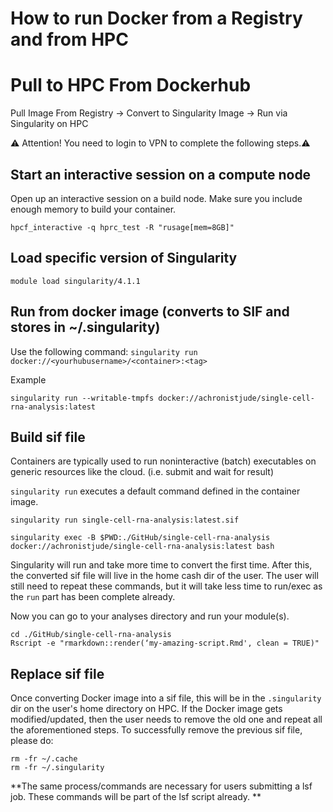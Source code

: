 # ##############################################################################
# How to run Docker from a Registry and from HPC ###############################
# ##############################################################################

# Pull to HPC From Dockerhub

Pull Image From Registry → Convert to Singularity Image → Run via Singularity on HPC

⚠️ Attention! You need to login to VPN to complete the following steps.⚠️


## Start an interactive session on a compute node

Open up an interactive session on a build node. Make sure you include enough memory to build your container.

```{}
hpcf_interactive -q hprc_test -R "rusage[mem=8GB]"
```

## Load specific version of Singularity

```{}
module load singularity/4.1.1
```


## Run from docker image (converts to SIF and stores in ~/.singularity)

Use the following command: `singularity run docker://<yourhubusername>/<container>:<tag>`

Example
```{}
singularity run --writable-tmpfs docker://achronistjude/single-cell-rna-analysis:latest 
```

## Build sif file

Containers are typically used to run noninteractive (batch) executables on generic resources like the cloud. (i.e. submit and wait for result)

`singularity run` executes a default command defined in the container image. 


```{}
singularity run single-cell-rna-analysis:latest.sif

singularity exec -B $PWD:./GitHub/single-cell-rna-analysis docker://achronistjude/single-cell-rna-analysis:latest bash
```

Singularity will run and take more time to convert the first time. After this, the converted sif file will live in the home cash dir of the user. The user will still need to repeat these commands, but it will take less time to run/exec as the `run` part has been complete already. 


Now you can go to your analyses directory and run your module(s).

```{}
cd ./GitHub/single-cell-rna-analysis
Rscript -e "rmarkdown::render(‘my-amazing-script.Rmd', clean = TRUE)"
```

## Replace sif file

Once converting Docker image into a sif file, this will be in the `.singularity` dir on the user's home directory on HPC.
If the Docker image gets modified/updated, then the user needs to remove the old one and repeat all the aforementioned steps. To successfully remove the previous sif file, please do:

```{}
rm -fr ~/.cache
rm -fr ~/.singularity
```



**The same process/commands are necessary for users submitting a lsf job. These commands will be part of the lsf script already. **

